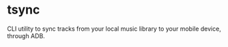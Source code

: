 # tsync

CLI utility to sync tracks from your local music library to your mobile device, through ADB.
